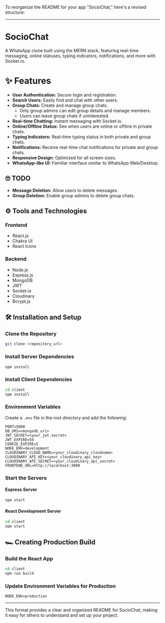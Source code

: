To reorganize the README for your app "SocioChat," here's a revised structure:

---

# SocioChat

A WhatsApp clone built using the MERN stack, featuring real-time messaging, online statuses, typing indicators, notifications, and more with Socket.io.

# ✨ Features
- **User Authentication:** Secure login and registration.
- **Search Users:** Easily find and chat with other users.
- **Group Chats:** Create and manage group chats.
  - Only group admins can edit group details and manage members.
  - Users can leave group chats if uninterested.
- **Real-time Chatting:** Instant messaging with Socket.io.
- **Online/Offline Status:** See when users are online or offline in private chats.
- **Typing Indicators:** Real-time typing status in both private and group chats.
- **Notifications:** Receive real-time chat notifications for private and group chats.
- **Responsive Design:** Optimized for all screen sizes.
- **WhatsApp-like UI:** Familiar interface similar to WhatsApp Web/Desktop.

## 🙄 TODO
- **Message Deletion:** Allow users to delete messages.
- **Group Deletion:** Enable group admins to delete group chats.

## ⚙ Tools and Technologies
### Frontend
- React.js
- Chakra UI
- React Icons

### Backend
- Node.js
- Express.js
- MongoDB
- JWT
- Socket.io
- Cloudinary
- Bcrypt.js

## 🛠 Installation and Setup

### Clone the Repository
```bash
git clone <repository_url>
```

### Install Server Dependencies
```bash
npm install
```

### Install Client Dependencies
```bash
cd client
npm install
```

### Environment Variables
Create a `.env` file in the root directory and add the following:

```plaintext
PORT=5000
DB_URI=<mongodb_uri>
JWT_SECRET=<your_jwt_secret>
JWT_EXPIRE=5d
COOKIE_EXPIRE=5
NODE_ENV=development
CLOUDINARY_CLOUD_NAME=<your_cloudinary_cloudname>
CLOUDINARY_API_KEY=<your_cloudinary_api_key>
CLOUDINARY_API_SECRET=<your_cloudinary_api_secret>
FRONTEND_URL=http://localhost:3000
```

### Start the Servers

#### Express Server
```bash
npm start
```

#### React Development Server
```bash
cd client
npm start
```

## 🏎 Creating Production Build

### Build the React App
```bash
cd client
npm run build
```

### Update Environment Variables for Production
```plaintext
NODE_ENV=production
```

---

This format provides a clear and organized README for SocioChat, making it easy for others to understand and set up your project.
